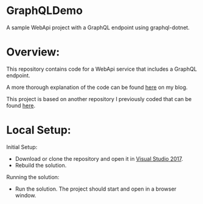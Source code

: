 # GraphQLDemo

A sample WebApi project with a GraphQL endpoint using graphql-dotnet.

# Overview:

This repository contains code for a WebApi service that includes a GraphQL endpoint.  

A more thorough explanation of the code can be found [here](https://jgradt.github.io/blog/repos/graphqldemo) on my blog.

This project is based on another repository I previously coded that can be found [here](https://github.com/jgradt/Angular4Demo).

# Local Setup:

Initial Setup:
- Download or clone the repository and open it in [Visual Studio 2017](https://www.visualstudio.com/downloads/).   
- Rebuild the solution.

Running the solution:
- Run the solution.  The project should start and open in a browser window.
